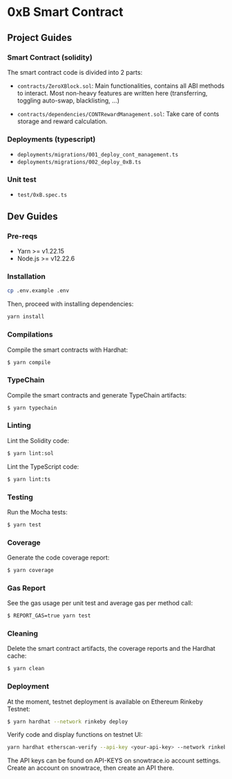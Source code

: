 # 0xB Smart Contract

## Project Guides

### Smart Contract (solidity)

The smart contract code is divided into 2 parts:

- `contracts/ZeroXBlock.sol`: Main functionalities, contains all ABI methods to interact.
  Most non-heavy features are written here (transferring, toggling auto-swap, blacklisting, ...)

- `contracts/dependencies/CONTRewardManagement.sol`: Take care of conts storage and reward
  calculation.

### Deployments (typescript)

- `deployments/migrations/001_deploy_cont_management.ts`
- `deployments/migrations/002_deploy_0xB.ts`

### Unit test

- `test/0xB.spec.ts`

## Dev Guides

### Pre-reqs

- Yarn >= v1.22.15
- Node.js >= v12.22.6

### Installation

```sh
cp .env.example .env
```

Then, proceed with installing dependencies:

```sh
yarn install
```

### Compilations

Compile the smart contracts with Hardhat:

```sh
$ yarn compile
```

### TypeChain

Compile the smart contracts and generate TypeChain artifacts:

```sh
$ yarn typechain
```

### Linting

Lint the Solidity code:

```sh
$ yarn lint:sol
```

Lint the TypeScript code:

```sh
$ yarn lint:ts
```

### Testing

Run the Mocha tests:

```sh
$ yarn test
```

### Coverage

Generate the code coverage report:

```sh
$ yarn coverage
```

### Gas Report

See the gas usage per unit test and average gas per method call:

```sh
$ REPORT_GAS=true yarn test
```

### Cleaning

Delete the smart contract artifacts, the coverage reports and the Hardhat cache:

```sh
$ yarn clean
```

### Deployment

At the moment, testnet deployment is available on Ethereum Rinkeby Testnet:

```sh
$ yarn hardhat --network rinkeby deploy
```

Verify code and display functions on testnet UI:

```sh
yarn hardhat etherscan-verify --api-key <your-api-key> --network rinkeby --license MIT
```

The API keys can be found on API-KEYS on snowtrace.io account settings. Create an account
on snowtrace, then create an API there.
